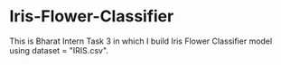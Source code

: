 # Iris-Flower-Classifier
This is Bharat Intern Task 3 in which I build Iris Flower Classifier model using dataset  = "IRIS.csv".
